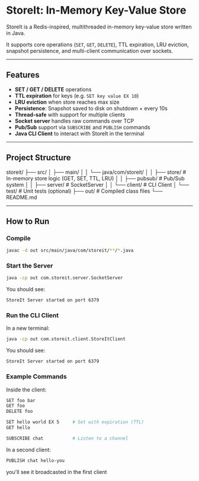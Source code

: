 # StoreIt: In-Memory Key-Value Store

StoreIt is a Redis-inspired, multithreaded in-memory key-value store written in Java.

It supports core operations (`SET`, `GET`, `DELETE`), TTL expiration, LRU eviction, snapshot persistence, and multi-client communication over sockets.

---

## Features

- **SET / GET / DELETE** operations
- **TTL expiration** for keys (e.g. `SET key value EX 10`)
- **LRU eviction** when store reaches max size
- **Persistence**: Snapshot saved to disk on shutdown + every 10s
- **Thread-safe** with support for multiple clients
- **Socket server** handles raw commands over TCP
- **Pub/Sub** support via `SUBSCRIBE` and `PUBLISH` commands
- **Java CLI Client** to interact with StoreIt in the terminal

---

## Project Structure

storeit/
├── src/
│   ├── main/
│   │   └── java/com/storeit/
│   │       ├── store/          # In-memory store logic (GET, SET, TTL, LRU)
│   │       ├── pubsub/         # Pub/Sub system
│   │       ├── server/         # SocketServer
│   │       └── client/         # CLI Client
│   └── test/                   # Unit tests (optional)
├── out/                        # Compiled class files
└── README.md

---

## How to Run

### Compile

```bash
javac -d out src/main/java/com/storeit/**/*.java
```

### Start the Server

```bash
java -cp out com.storeit.server.SocketServer
```

You should see:

```bash
StoreIt Server started on port 6379
```

### Run the CLI Client

In a new terminal:

```bash
java -cp out com.storeit.client.StoreItClient
```

You should see:

```bash
StoreIt Server started on port 6379
```

### Example Commands

Inside the client:

```bash
SET foo bar
GET foo
DELETE foo

SET hello world EX 5     # Set with expiration (TTL)
GET hello

SUBSCRIBE chat           # Listen to a channel
```

In a second client:

```bash
PUBLISH chat hello-you
```

you'll see it broadcasted in the first client



